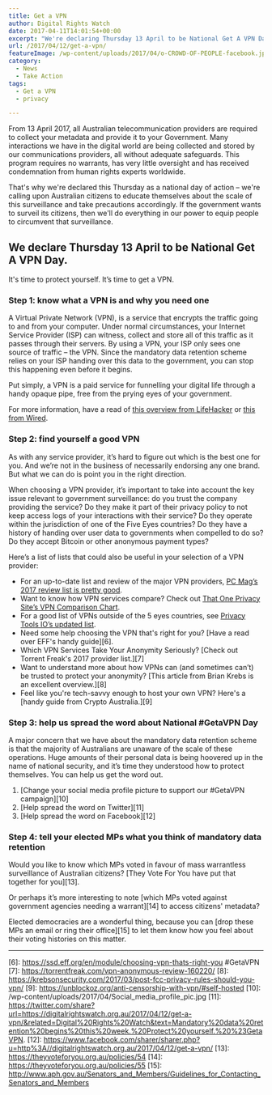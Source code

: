 ```yaml
---
title: Get a VPN
author: Digital Rights Watch
date: 2017-04-11T14:01:54+00:00
excerpt: "We're declaring Thursday 13 April to be National Get A VPN Day. It's time to protect yourself."
url: /2017/04/12/get-a-vpn/
featureImage: /wp-content/uploads/2017/04/o-CROWD-OF-PEOPLE-facebook.jpg
category:
  - News
  - Take Action
tags:
  - Get a VPN
  - privacy

---
```

<span style="font-weight: 400;">From 13 April 2017, all Australian telecommunication providers are required to collect your metadata and provide it to your Government. Many interactions we have in the digital world are being collected and stored by our communications providers, all without adequate safeguards. This program requires no warrants, has very little oversight and has received condemnation from human rights experts worldwide.</span>

<span style="font-weight: 400;">That's why we're declared this Thursday as a national day of action &#8211; we're calling upon Australian citizens to educate themselves about the scale of this surveillance and take precautions accordingly. If the government wants to surveil its citizens, then we'll do everything in our power to equip people to circumvent that surveillance.</span>

## **We declare Thursday 13 April to be National Get A VPN Day.**

<span style="font-weight: 400;">It's time to protect yourself. It&#8217;s time to get a VPN.</span>



### **Step 1: know what a VPN is and why you need one**

A Virtual Private Network (VPN), is a service that encrypts the traffic going to and from your computer. Under normal circumstances, your Internet Service Provider (ISP) can witness, collect and store all of this traffic as it passes through their servers. By using a VPN, your ISP only sees one source of traffic &#8211; the VPN. Since the mandatory data retention scheme relies on your ISP handing over this data to the government, you can stop this happening even before it begins.

Put simply, a VPN is a paid service for funnelling your digital life through a handy opaque pipe, free from the prying eyes of your government.

For more information, have a read of [this overview from LifeHacker][1] or [this from Wired][2].

####

### **Step 2: find yourself a good VPN**

As with any service provider, it&#8217;s hard to figure out which is the best one for you. And we&#8217;re not in the business of necessarily endorsing any one brand. But what we can do is point you in the right direction.

When choosing a VPN provider, it&#8217;s important to take into account the key issue relevant to government surveillance: do you trust the company providing the service? Do they make it part of their privacy policy to not keep access logs of your interactions with their service? Do they operate within the jurisdiction of one of the Five Eyes countries? Do they have a history of handing over user data to governments when compelled to do so? Do they accept Bitcoin or other anonymous payment types?

Here&#8217;s a list of lists that could also be useful in your selection of a VPN provider:

  * For an up-to-date list and review of the major VPN providers, [PC Mag&#8217;s 2017 review list is pretty good][3].
  * Want to know how VPN services compare? Check out [That One Privacy Site&#8217;s VPN Comparison Chart][4].
  * For a good list of VPNs outside of the 5 eyes countries, see [Privacy Tools IO&#8217;s updated list][5].
  * Need some help choosing the VPN that's right for you? [Have a read over EFF's handy guide][6].
  * Which VPN Services Take Your Anonymity Seriously? [Check out Torrent Freak's 2017 provider list.][7]
  * Want to understand more about how VPNs can (and sometimes can&#8217;t) be trusted to protect your anonymity? [This article from Brian Krebs is an excellent overview.][8]
  * Feel like you're tech-savvy enough to host your own VPN? Here's a [handy guide from Crypto Australia.][9]

####

### **Step 3: help us spread the word about National #GetaVPN Day**

A major concern that we have about the mandatory data retention scheme is that the majority of Australians are unaware of the scale of these operations. Huge amounts of their personal data is being hoovered up in the name of national security, and it&#8217;s time they understood how to protect themselves. You can help us get the word out.

  1. [Change your social media profile picture to support our #GetaVPN campaign][10]
  2. [Help spread the word on Twitter][11]
  3. [Help spread the word on Facebook][12]



### **Step 4: tell your elected MPs what you think of mandatory data retention**

Would you like to know which MPs voted in favour of mass warrantless surveillance of Australian citizens? [They Vote For You have put that together for you][13].

Or perhaps it&#8217;s more interesting to note [which MPs voted against government agencies needing a warrant][14] to access citizens' metadata?

Elected democracies are a wonderful thing, because you can [drop these MPs an email or ring their office][15] to let them know how you feel about their voting histories on this matter.



* * *

 [1]: https://www.lifehacker.com.au/2017/03/what-is-a-vpn/
 [2]: https://www.wired.com/2017/03/want-use-vpn-protect-privacy-start/
 [3]: http://au.pcmag.com/software/138/guide/the-best-vpn-services-of-2017
 [4]: https://thatoneprivacysite.net/vpn-comparison-chart/
 [5]: https://privacytoolsio.github.io/privacytools.io/#vpn
 [6]: https://ssd.eff.org/en/module/choosing-vpn-thats-right-you #GetaVPN
 [7]: https://torrentfreak.com/vpn-anonymous-review-160220/
 [8]: https://krebsonsecurity.com/2017/03/post-fcc-privacy-rules-should-you-vpn/
 [9]: https://unblockoz.org/anti-censorship-with-vpn/#self-hosted
 [10]: /wp-content/uploads/2017/04/Social_media_profile_pic.jpg
 [11]: https://twitter.com/share?url=https://digitalrightswatch.org.au/2017/04/12/get-a-vpn/&related=Digital%20Rights%20Watch&text=Mandatory%20data%20retention%20begins%20this%20week.%20Protect%20yourself.%20%23GetaVPN.
 [12]: https://www.facebook.com/sharer/sharer.php?u=http%3A//digitalrightswatch.org.au/2017/04/12/get-a-vpn/
 [13]: https://theyvoteforyou.org.au/policies/54
 [14]: https://theyvoteforyou.org.au/policies/55
 [15]: http://www.aph.gov.au/Senators_and_Members/Guidelines_for_Contacting_Senators_and_Members
